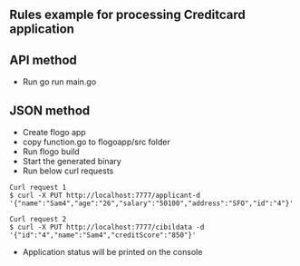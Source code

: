 ## Rules example for processing Creditcard application

## API method

* Run go run main.go

## JSON method

* Create flogo app
* copy function.go to flogoapp/src folder
* Run flogo build
* Start the generated binary
* Run below curl requests
```
Curl request 1
$ curl -X PUT http://localhost:7777/applicant-d '{"name":"Sam4","age":"26","salary":"50100","address":"SFO","id":"4"}'

Curl request 2
$ curl -X PUT http://localhost:7777/cibildata -d '{"id":"4","name":"Sam4","creditScore":"850"}'
```

* Application status will be printed on the console